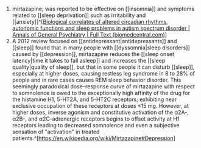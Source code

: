 1. mirtazapine; was reported to be effective on [[insomnia]] and symptoms related to [[sleep deprivation]] such as irritability and [[anxiety]]^[[Biological correlates of altered circadian rhythms, autonomic functions and sleep problems in autism spectrum disorder | Annals of General Psychiatry | Full Text (biomedcentral.com)](https://annals-general-psychiatry.biomedcentral.com/articles/10.1186/s12991-022-00390-6#Sec9)]
2. A 2012 review focused on [[antidepressant|antidepressants]] and [[sleep]] found that in many people with [[dyssomnia|sleep disorders]] caused by [[depression]], mirtazapine reduces the [[sleep onset latency|time it takes to fall asleep]] and increases the [[sleep quality|quality of sleep]], but that in some people it can disturb [[sleep]], especially at higher doses, causing restless leg syndrome in 8 to 28% of people and in rare cases causes REM sleep behavior disorder. This seemingly paradoxical dose–response curve of mirtazapine with respect to somnolence is owed to the exceptionally high affinity of the drug for the histamine H1, 5-HT2A, and 5-HT2C receptors; exhibiting near exclusive occupation of these receptors at doses ≤15 mg. However, at higher doses, inverse agonism and constitutive activation of the α2A-, α2B-, and α2C-adrenergic receptors begins to offset activity at H1 receptors leading to decreased somnolence and even a subjective sensation of "activation" in treated patients.^[https://en.wikipedia.org/wiki/Mirtazapine#Depression]